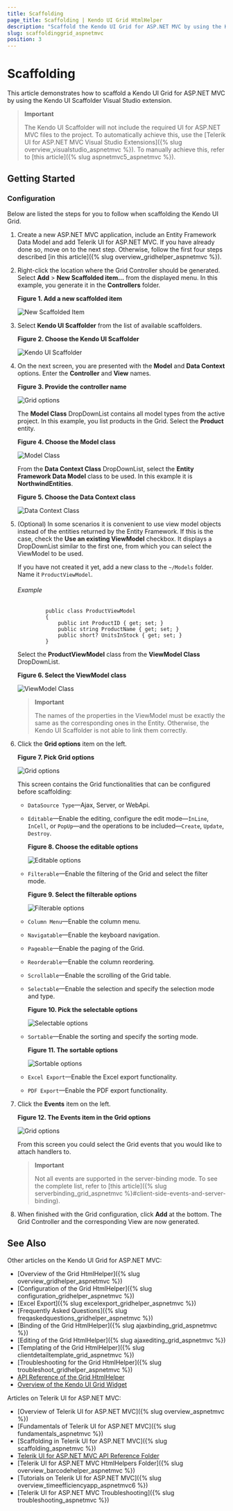 ```yaml
---
title: Scaffolding
page_title: Scaffolding | Kendo UI Grid HtmlHelper
description: "Scaffold the Kendo UI Grid for ASP.NET MVC by using the Kendo UI Scaffolder extension for Visual Studio."
slug: scaffoldinggrid_aspnetmvc
position: 3
---
```


# Scaffolding

This article demonstrates how to scaffold a Kendo UI Grid for ASP.NET MVC by using the Kendo UI Scaffolder Visual Studio extension.

> **Important**  
>
> The Kendo UI Scaffolder will not include the required UI for ASP.NET MVC files to the project. To automatically achieve this, use the [Telerik UI for ASP.NET MVC Visual Studio Extensions]({% slug overview_visualstudio_aspnetmvc %}). To manually achieve this, refer to [this article]({% slug aspnetmvc5_aspnetmvc %}).

## Getting Started

### Configuration

Below are listed the steps for you to follow when scaffolding the Kendo UI Grid.

1. Create a new ASP.NET MVC application, include an Entity Framework Data Model and add Telerik UI for ASP.NET MVC. If you have already done so, move on to the next step. Otherwise, follow the first four steps described [in this article]({% slug overview_gridhelper_aspnetmvc %}).

1. Right-click the location where the Grid Controller should be generated. Select **Add** > **New Scaffolded item...** from the displayed menu. In this example, you generate it in the **Controllers** folder.

	**Figure 1. Add a new scaffolded item**

	![New Scaffolded Item](/images/scaffolding/new_scaffolded_item.png)

1. Select **Kendo UI Scaffolder** from the list of available scaffolders.

	**Figure 2. Choose the Kendo UI Scaffolder**

	![Kendo UI Scaffolder](/images/scaffolding/kendo_ui_scaffolder.png)

1. On the next screen, you are presented with the **Model** and **Data Context** options. Enter the **Controller** and **View** names.

	**Figure 3. Provide the controller name**

	![Grid options](/helpers/grid/images/scaffolding/kendo_ui_grid1.png)

	The **Model Class** DropDownList contains all model types from the active project. In this example, you list products in the Grid. Select the **Product** entity.

	**Figure 4. Choose the Model class**

	![Model Class](/helpers/grid/images/scaffolding/model_class.png)

	From the **Data Context Class** DropDownList, select the **Entity Framework Data Model** class to be used. In this example it is **NorthwindEntities**.  

	**Figure 5. Choose the Data Context class**

	![Data Context Class](/helpers/grid/images/scaffolding/data_context_class.png)

1. (Optional) In some scenarios it is convenient to use view model objects instead of the entities returned by the Entity Framework. If this is the case, check the **Use an existing ViewModel** checkbox. It displays a DropDownList similar to the first one, from which you can select the ViewModel to be used.

	If you have not created it yet, add a new class to the `~/Models` folder. Name it `ProductViewModel`.

	###### Example

		        public class ProductViewModel
		        {
		            public int ProductID { get; set; }
		            public string ProductName { get; set; }
		            public short? UnitsInStock { get; set; }
		        }

	Select the **ProductViewModel** class from the **ViewModel Class** DropDownList.  

	**Figure 6. Select the ViewModel class**

	![ViewModel Class](/helpers/grid/images/scaffolding/view_model_class.png)

	> **Important**  
	>
	> The names of the properties in the ViewModel must be exactly the same as the corresponding ones in the Entity. Otherwise, the Kendo UI Scaffolder is not able to link them correctly.

1. Click the **Grid options** item on the left.  

	**Figure 7. Pick Grid options**

	![Grid options](/helpers/grid/images/scaffolding/kendo_ui_grid2.png)  

	This screen contains the Grid functionalities that can be configured before scaffolding:

	* `DataSource Type`&mdash;Ajax, Server, or WebApi.
	* `Editable`&mdash;Enable the editing, configure the edit mode&mdash;`InLine`, `InCell`, or `PopUp`&mdash;and the operations to be included&mdash;`Create`, `Update`, `Destroy`.  

	  **Figure 8. Choose the editable options**

	  ![Editable options](/helpers/grid/images/scaffolding/editable.png)  

	* `Filterable`&mdash;Enable the filtering of the Grid and select the filter mode.  

	  **Figure 9. Select the filterable options**

	  ![Filterable options](/helpers/grid/images/scaffolding/filterable.png)  

	* `Column Menu`&mdash;Enable the column menu.
	* `Navigatable`&mdash;Enable the keyboard navigation.
	* `Pageable`&mdash;Enable the paging of the Grid.
	* `Reorderable`&mdash;Enable the column reordering.
	* `Scrollable`&mdash;Enable the scrolling of the Grid table.
	* `Selectable`&mdash;Enable the selection and specify the selection mode and type.  

	  **Figure 10. Pick the selectable options**

	  ![Selectable options](/helpers/grid/images/scaffolding/selectable.png)  

	* `Sortable`&mdash;Enable the sorting and specify the sorting mode.  

	  **Figure 11. The sortable options**

	  ![Sortable options](/helpers/grid/images/scaffolding/sortable.png)  

	* `Excel Export`&mdash;Enable the Excel export functionality.
	* `PDF Export`&mdash;Enable the PDF export functionality.

1. Click the **Events** item on the left.

	**Figure 12. The Events item in the Grid options**

	![Grid options](/helpers/grid/images/scaffolding/kendo_ui_grid3.png)  

	From this screen you could select the Grid events that you would like to attach handlers to.

	> **Important**
	>
	> Not all events are supported in the server-binding mode. To see the complete list, refer to [this article]({% slug serverbinding_grid_aspnetmvc %}#client-side-events-and-server-binding).

1. When finished with the Grid configuration, click **Add** at the bottom. The Grid Controller and the corresponding View are now generated.

## See Also

Other articles on the Kendo UI Grid for ASP.NET MVC:

* [Overview of the Grid HtmlHelper]({% slug overview_gridhelper_aspnetmvc %})
* [Configuration of the Grid HtmlHelper]({% slug configuration_gridhelper_aspnetmvc %})
* [Excel Export]({% slug excelexport_gridhelper_aspnetmvc %})
* [Frequently Asked Questions]({% slug freqaskedquestions_gridhelper_aspnetmvc %})
* [Binding of the Grid HtmlHelper]({% slug ajaxbinding_grid_aspnetmvc %})
* [Editing of the Grid HtmlHelper]({% slug ajaxediting_grid_aspnetmvc %})
* [Templating of the Grid HtmlHelper]({% slug clientdetailtemplate_grid_aspnetmvc %})
* [Troubleshooting for the Grid HtmlHelper]({% slug troubleshoot_gridhelper_aspnetmvc %})
* [API Reference of the Grid HtmlHelper](../../../kendo-ui/api/Kendo.Mvc.UI.Fluent/GridBuilder)
* [Overview of the Kendo UI Grid Widget](../../../kendo-ui/controls/data-management/grid/overview)

Articles on Telerik UI for ASP.NET MVC:

* [Overview of Telerik UI for ASP.NET MVC]({% slug overview_aspnetmvc %})
* [Fundamentals of Telerik UI for ASP.NET MVC]({% slug fundamentals_aspnetmvc %})
* [Scaffolding in Telerik UI for ASP.NET MVC]({% slug scaffolding_aspnetmvc %})
* [Telerik UI for ASP.NET MVC API Reference Folder](/api/Kendo.Mvc/AggregateFunction)
* [Telerik UI for ASP.NET MVC HtmlHelpers Folder]({% slug overview_barcodehelper_aspnetmvc %})
* [Tutorials on Telerik UI for ASP.NET MVC]({% slug overview_timeefficiencyapp_aspnetmvc6 %})
* [Telerik UI for ASP.NET MVC Troubleshooting]({% slug troubleshooting_aspnetmvc %})
